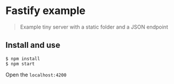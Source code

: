 # Fastify example

> Example tiny server with a static folder and a JSON endpoint

## Install and use

```
$ npm install
$ npm start
```

Open the `localhost:4200`
